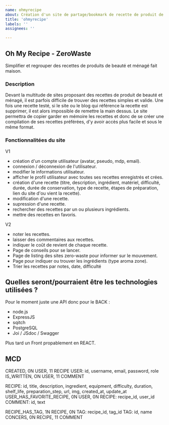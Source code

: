 ```yaml
---
name: ohmyrecipe
about: Création d'un site de partage/bookmark de recette de produit de beauté et ménagé.
title: 'ohmyrecipe'
labels: ''
assignees: ''

---
```


## Oh My Recipe - ZeroWaste

Simplifier et regrouper des recettes de produits de beauté et ménagé fait maison.

### Description
Devant la multitude de sites proposant des recettes de produit de beauté et ménagé, il est parfois difficile de trouver des recettes simples et valide. Une fois une recette testé, si le site ou le blog qui référence la recette est supprimer, il est alors impossible de remettre la main dessus. Le site permettra de copier garder en mémoire les recettes et donc de se créer une compilation de ses recettes préférées, d'y avoir accès plus facile et sous le même format.


### Fonctionnalitées du site

V1

- création d'un compte utilisateur (avatar, pseudo, mdp, email).
- connexion / déconnexion de l'utilisateur.
- modifier le informations utilisateur.
- afficher le profil utilisateur avec toutes ses recettes enregistrés et crées.
- création d'une recette (titre, description, ingrédient, matériel, difficulté, durée, durée de conservation, type de recette, étapes de préparation, lien du site d'ou vient la recette).
- modification d'une recette.
- supression d'une recette.
- rechercher des recettes par un ou plusieurs ingrédients.
- mettre des recettes en favoris.

V2
- noter les recettes.
- laisser des commentaires aux recettes.
- indiquer le coût de revient de chaque recette.
- Page de conseils pour se lancer.
- Page de listing des sites zero-waste pour informer sur le mouvement.
- Page pour indiquer ou trouver les ingrédients (type aroma zone).
- Trier les recettes par notes, date, difficulté

## Quelles seront/pourraient être les technologies utilisées ?

Pour le moment juste une API donc pour le BACK :
- node.js
- ExpressJS
- sqitch
- PostgreSQL
- Joi / JSdoc / Swagger


Plus tard un Front propablement en REACT.

## MCD

CREATED, 0N USER, 11 RECIPE
USER: id, username, email, password, role
IS_WRITTEN, ON USER, 11 COMMENT

RECIPE: id, title, description, ingredient, equipment, difficulty, duration, shelf_life, preparation_step, url, img, created_at, update_at
USER_HAS_FAVORITE_RECIPE, 0N USER, 0N RECIPE: recipe_id, user_id
COMMENT: id, text

RECIPE_HAS_TAG, 1N RECIPE, 0N TAG: recipe_id, tag_id
TAG: id, name
CONCERS, 0N RECIPE, 11 COMMENT
